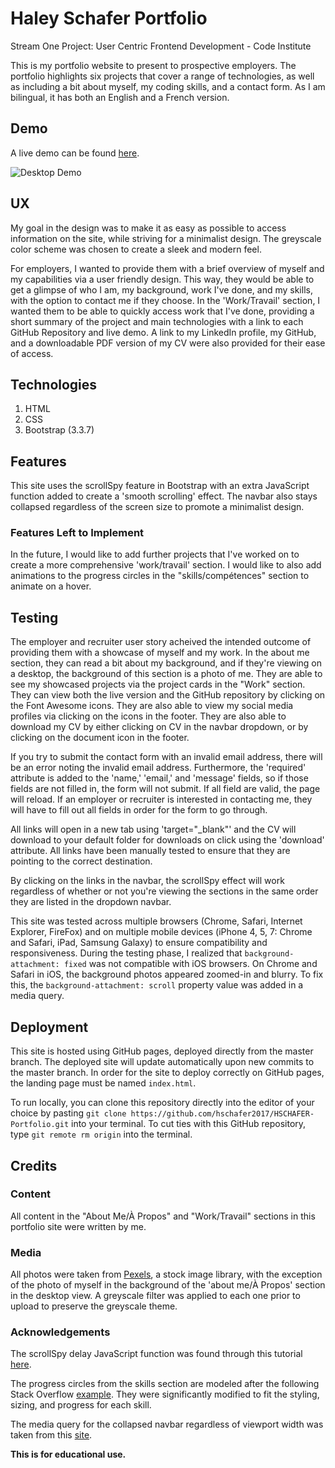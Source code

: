 # Haley Schafer Portfolio
Stream One Project: User Centric Frontend Development - Code Institute 

This is my portfolio website to present to prospective employers. The portfolio highlights six projects that cover a range of technologies, as well as including a bit about myself, my coding skills, and a contact form. As I am bilingual, it has both an English and a French version.


## Demo
A live demo can be found [here](https://hschafer2017.github.io/HSCHAFER-Portfolio/). 

![Desktop Demo](https://raw.githubusercontent.com/hschafer2017/HSCHAFER-Portfolio/master/assets/images/portfolio.gif "Desktop Demo")


## UX
My goal in the design was to make it as easy as possible to access information on the site, while striving for a minimalist design. The greyscale color scheme was chosen to create a sleek and modern feel. 

For employers, I wanted to provide them with a brief overview of myself and my capabilities via a user friendly design. This way, they would be able to get a glimpse of who I am, my background, work I've done, and my skills, with the option to contact me if they choose. In the 'Work/Travail' section, I wanted them to be able to quickly access work that I've done, providing a short summary of the project and main technologies with a link to each GitHub Repository and live demo. A link to my LinkedIn profile, my GitHub, and a downloadable PDF version of my CV were also provided for their ease of access. 


## Technologies
1. HTML
2. CSS
3. Bootstrap (3.3.7)


## Features
This site uses the scrollSpy feature in Bootstrap with an extra JavaScript function added to create a 'smooth scrolling' effect. The navbar also stays collapsed regardless of the screen size to promote a minimalist design.


### Features Left to Implement
In the future, I would like to add further projects that I've worked on to create a more comprehensive 'work/travail' section. I would like to also add animations to the progress circles in the "skills/compétences" section to animate on a hover. 


## Testing
The employer and recruiter user story acheived the intended outcome of providing them with a showcase of myself and my work. In the about me section, they can read a bit about my background, and if they're viewing on a desktop, the background of this section is a photo of me. They are able to see my showcased projects via the project cards in the "Work" section. They can view both the live version and the GitHub repository by clicking on the Font Awesome icons. They are also able to view my social media profiles via clicking on the icons in the footer. They are also able to download my CV by either clicking on CV in the navbar dropdown, or by clicking on the document icon in the footer. 

If you try to submit the contact form with an invalid email address, there will be an error noting the invalid email address. Furthermore, the 'required' attribute is added to the 'name,' 'email,' and 'message' fields, so if those fields are not filled in, the form will not submit. If all field are valid, the page will reload. If an employer or recruiter is interested in contacting me, they will have to fill out all fields in order for the form to go through.

All links will open in a new tab using 'target="_blank"' and the CV will download to your default folder for downloads on click using the 'download' attribute. All links have been manually tested to ensure that they are pointing to the correct destination.

By clicking on the links in the navbar, the scrollSpy effect will work regardless of whether or not you're viewing the sections in the same order they are listed in the dropdown navbar. 

This site was tested across multiple browsers (Chrome, Safari, Internet Explorer, FireFox) and on multiple mobile devices (iPhone 4, 5, 7: Chrome and Safari, iPad, Samsung Galaxy) to ensure compatibility and responsiveness. During the testing phase, I realized that ```background-attachment: fixed``` was not compatible with iOS browsers. On Chrome and Safari in iOS, the background photos appeared zoomed-in and blurry. To fix this, the ```background-attachment: scroll``` property value was added in a media query.


## Deployment
This site is hosted using GitHub pages, deployed directly from the master branch. The deployed site will update automatically upon new commits to the master branch. In order for the site to deploy correctly on GitHub pages, the landing page must be named `index.html`.

To run locally, you can clone this repository directly into the editor of your choice by pasting `git clone https://github.com/hschafer2017/HSCHAFER-Portfolio.git` into your terminal. To cut ties with this GitHub repository, type `git remote rm origin` into the terminal.


## Credits

### Content
All content in the "About Me/À Propos" and "Work/Travail" sections in this portfolio site were written by me. 

### Media
All photos were taken from [Pexels](https://www.pexels.com/), a stock image library, with the exception of the photo of myself in the background of the 'about me/À Propos' section in the desktop view. A greyscale filter was applied to each one prior to upload to preserve the greyscale theme. 

### Acknowledgements
The scrollSpy delay JavaScript function was found through this tutorial [here](https://www.abeautifulsite.net/smoothly-scroll-to-an-element-without-a-jquery-plugin-2).

The progress circles from the skills section are modeled after the following Stack Overflow [example](https://stackoverflow.com/questions/14222138/css-progress-circle). They were significantly modified to fit the styling, sizing, and progress for each skill.

The media query for the collapsed navbar regardless of viewport width was taken from this [site](https://www.codeply.com/go/iaM1zcNsQB/bootstrap-navbar-always-collapsed).

**This is for educational use.** 
